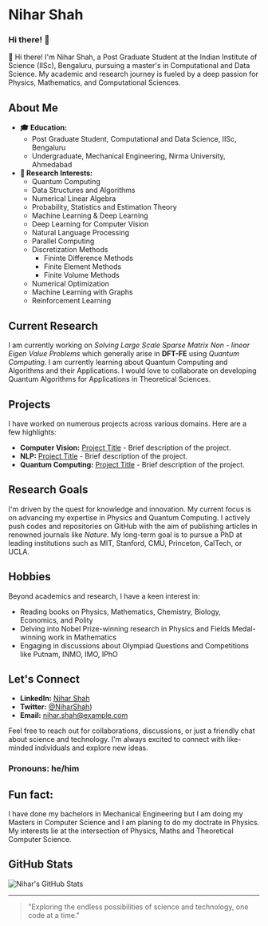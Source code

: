 # Nihar Shah
### Hi there! 👋

👋 Hi there! I'm Nihar Shah, a Post Graduate Student at the Indian Institute of Science (IISc), Bengaluru, pursuing a master's in Computational and Data Science. My academic and research journey is fueled by a deep passion for Physics, Mathematics, and Computational Sciences.

## About Me

- **🎓 Education:** 
  - Post Graduate Student, Computational and Data Science, IISc, Bengaluru
  - Undergraduate, Mechanical Engineering, Nirma University, Ahmedabad
- **🔬 Research Interests:**
  - Quantum Computing
  - Data Structures and Algorithms
  - Numerical Linear Algebra
  - Probability, Statistics and Estimation Theory
  - Machine Learning & Deep Learning
  - Deep Learning for Computer Vision
  - Natural Language Processing
  - Parallel Computing
  - Discretization Methods
    - Fininte Difference Methods
    - Finite Element Methods
    - Finite Volume Methods
  - Numerical Optimization
  - Machine Learning with Graphs
  - Reinforcement Learning
 
 ## Current Research
 I am currently working on _Solving Large Scale Sparse Matrix Non - linear Eigen Value Problems_ which generally arise in **DFT-FE** using _Quantum Computing_. I am currently learning about Quantum Computing and Algorithms and their Applications. I would love to collaborate on developing Quantum Algorithms for Applications in Theoretical Sciences.

## Projects

I have worked on numerous projects across various domains. Here are a few highlights:

- **Computer Vision:** [Project Title](link) - Brief description of the project.
- **NLP:** [Project Title](link) - Brief description of the project.
- **Quantum Computing:** [Project Title](link) - Brief description of the project.

## Research Goals

I'm driven by the quest for knowledge and innovation. My current focus is on advancing my expertise in Physics and Quantum Computing. I actively push codes and repositories on GitHub with the aim of publishing articles in renowned journals like *Nature*. My long-term goal is to pursue a PhD at leading institutions such as MIT, Stanford, CMU, Princeton, CalTech, or UCLA.

## Hobbies

Beyond academics and research, I have a keen interest in:

- Reading books on Physics, Mathematics, Chemistry, Biology, Economics, and Polity
- Delving into Nobel Prize-winning research in Physics and Fields Medal-winning work in Mathematics
- Engaging in discussions about Olympiad Questions and Competitions like Putnam, INMO, IMO, IPhO

## Let's Connect

- **LinkedIn:** [Nihar Shah](https://www.linkedin.com/in/nihar-shah-86a423235/)
- **Twitter:** [@NiharShah](https://x.com/NS_NiharShah))
- **Email:** [nihar.shah@example.com](mailto:niharshah.ns2001@gmail.com)

Feel free to reach out for collaborations, discussions, or just a friendly chat about science and technology. I'm always excited to connect with like-minded individuals and explore new ideas.

### Pronouns: he/him

## Fun fact: 

I have done my bachelors in Mechanical Engineering but I am doing my Masters in Computer Science and I am planing to do my doctrate in Physics. My interests lie at the intersection of Physics, Maths and Theoretical Computer Science.

## GitHub Stats

![Nihar's GitHub Stats](https://github-readme-stats.vercel.app/api?username=Nihar-Shah2001&show_icons=true&theme=radical)

---

>"Exploring the endless possibilities of science and technology, one code at a time."


<!--
**Nihar-Shah2001/Nihar-Shah2001** is a ✨ _special_ ✨ repository because its `README.md` (this file) appears on your GitHub profile.

Here are some ideas to get you started:

- 🔭 I’m currently working on ...
- 🌱 I’m currently learning ...
- 👯 I’m looking to collaborate on ...
- 🤔 I’m looking for help with ...
- 💬 Ask me about ...
- 📫 How to reach me: ...
- 😄 Pronouns: ...
- ⚡ Fun fact: ...
-->
